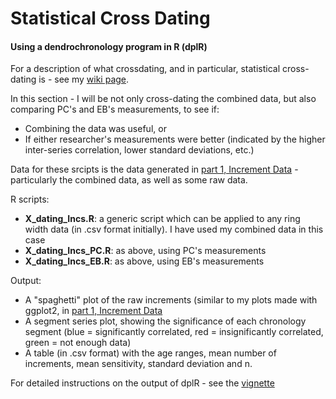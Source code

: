 # Statistical Cross Dating 
#### Using a dendrochronology program in R (dplR)

For a description of what crossdating, and in particular, statistical cross-dating is - see my [wiki page](https://github.com/emboylen/EBHonoursThesis/wiki/2.-Statistical-Cross-Dating).

In this section - I will be not only cross-dating the combined data, but also comparing PC's and EB's measurements, to see if:
* Combining the data was useful, or
* If either researcher's measurements were better (indicated by the higher inter-series correlation, lower standard deviations, etc.)

Data for these srcipts is the data generated in [part 1, Increment Data](https://github.com/emboylen/EBHonoursThesis/tree/master/1.%20Increment%20Data) - particularly the combined data, as well as some raw data.

R scripts:
* **X_dating_Incs.R**: a generic script which can be applied to any ring width data (in .csv format initially). I have used my combined data in this case
* **X_dating_Incs_PC.R**: as above, using PC's measurements
* **X_dating_Incs_EB.R**: as above, using EB's measurements

Output:
* A "spaghetti" plot of the raw increments (similar to my plots made with ggplot2, in   [part 1, Increment Data](https://github.com/emboylen/EBHonoursThesis/tree/master/1.%20Increment%20Data)
* A segment series plot, showing the significance of each chronology segment (blue = significantly correlated, red = insignificantly correlated, green = not enough data)
* A table (in .csv format) with the age ranges, mean number of increments, mean sensitivity, standard deviation and n.

For detailed instructions on the output of dplR - see the [vignette](http://cran.r-project.org/web/packages/dplR/vignettes/xdate-dplR.pdf "dplR Vignette pdf")
